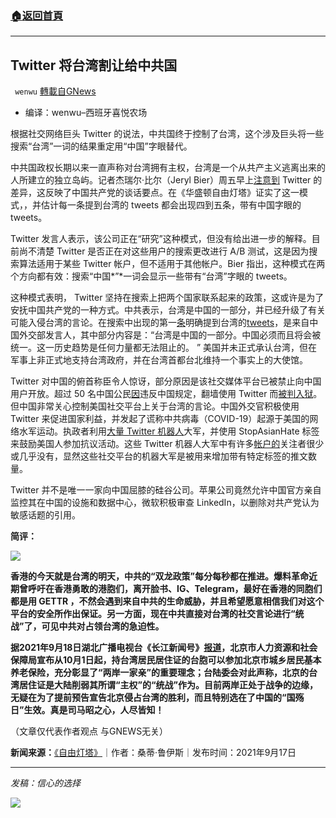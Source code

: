 ###  [:house:返回首頁](https://github.com/ourhimalayas/txt)
---


## Twitter 将台湾割让给中共国
` wenwu` [轉載自GNews](https://gnews.org/zh-hans/1546400/)

- 编译：wenwu–西班牙喜悦农场


根据社交网络巨头 Twitter 的说法，中共国终于控制了台湾，这个涉及巨头将一些搜索“台湾”一词的结果重定用“中国”字眼替代。

中共国政权长期以来一直声称对台湾拥有主权，台湾是一个从共产主义逃离出来的人所建立的独立岛屿。记者杰瑞尔·比尔（Jeryl Bier）周五早上[注意到](https://twitter.com/JerylBier/status/1438881422689845250?s=20) Twitter 的差异，这反映了中国共产党的谈话要点。在《华盛顿自由灯塔》证实了这一模式，，并估计每一条提到台湾的 tweets 都会出现四到五条，带有中国字眼的 tweets。

Twitter 发言人表示，该公司正在“研究”这种模式，但没有给出进一步的解释。目前尚不清楚 Twitter 是否正在对这些用户的搜索更改进行 A/B 测试，这是因为搜索算法适用于某些 Twitter 帐户，但不适用于其他帐户。Bier 指出，这种模式在两个方向都有效：搜索“中国*”*一词会显示一些带有“台湾”字眼的 tweets。

这种模式表明， Twitter 坚持在搜索上把两个国家联系起来的政策，这或许是为了安抚中国共产党的一种方式。中共表示，台湾是中国的一部分，并已经升级了有关可能入侵台湾的言论。在搜索中出现的第一[条](https://twitter.com/zlj517/status/1438459676304179203?s=20)明确提到台湾的[tweets](https://twitter.com/zlj517/status/1438459676304179203?s=20)，是来自中国外交部发言人，其中部分内容是：“台湾是中国的一部分。中国必须而且将会被统一。这一历史趋势是任何力量都无法阻止的。 ” 美国并未正式承认台湾，但在军事上非正式地支持台湾政府，并在台湾首都台北维持一个事实上的大使馆。

Twitter 对中国的俯首称臣令人惊讶，部分原因是该社交媒体平台已被禁止向中国用户开放。超过 50 名中国公民[因](https://www.wsj.com/articles/china-is-now-sending-twitter-users-to-prison-for-posts-most-chinese-cant-see-11611932917)违反中国规定，翻墙使用 Twitter 而[被判入狱](https://www.wsj.com/articles/china-is-now-sending-twitter-users-to-prison-for-posts-most-chinese-cant-see-11611932917)。但中国非常关心控制美国社交平台上关于台湾的言论。中国外交官积极使用 Twitter 来促进国家利益，并发起了谎称中共病毒（COVID-19）起源于美国的网络水军运动。执政者利用[大量 Twitter 机器人](https://freebeacon.com/coronavirus/chinese-social-media-accounts-encouraged-americans-to-protest-anti-asian-violence/)大军，并使用 StopAsianHate 标签来鼓励美国人参加抗议活动。这些 Twitter 机器人大军中有许多[帐户的](https://www.nytimes.com/2020/06/08/technology/china-twitter-disinformation.html)关注者很少或几乎没有，显然这些社交平台的机器大军是被用来增加带有特定标签的推文数量。

Twitter 并不是唯一一家向中国屈膝的硅谷公司。苹果公司竟然允许中国官方亲自监控其在中国的设施和数据中心，微软积极审查 LinkedIn，以删除对共产党认为敏感话题的引用。

**简评：**

![](https://assets.gnews.org/wp-content/uploads/2021/09/unknown-5-17.png)

**香港的今天就是台湾的明天，中共的“双龙政策”每分每秒都在推进。爆料革命近期曾呼吁在香港勇敢的港胞们，离开脸书、IG、Telegram，最好在香港的同胞们都是用 GETTR ，不然会遇到来自中共的生命威胁，并且希望愿意相信我们对这个平台的安全所作出保证。另一方面，现在中共直接对台湾的社交言论进行“统战”了，可见中共对占领台湾的急迫性。**

**据2021年9月18日湖北广播电视台《长江新闻号》[报道](http://baijiahao.baidu.com/s?id=1711200727299604912)，北京市人力资源和社会保障局宣布从10月1日起，持台湾居民居住证的台胞可以参加北京市城乡居民基本养老保险，充分彰显了“两岸一家亲”的重要理念；台陆委会对此声称，北京的台湾居住证是大陆削弱其所谓“主权”的“统战”作为。目前两岸正处于战争的边缘，无疑在为了提前预告宣告北京侵占台湾的胜利，而且特别选在了中国的“国殇日”生效。真是司马昭之心，人尽皆知！**

（文章仅代表作者观点 与GNEWS无关）

**新闻来源：**[《自由灯塔》](https://freebeacon.com/national-security/twitter-cedes-taiwan-to-china/)｜作者：桑蒂·鲁伊斯｜发布时间：2021年9月17日

* * *

*发稿：信心的选择*

![](https://assets.gnews.org/wp-content/uploads/2021/09/GNEWS_CH.-1.jpeg)
